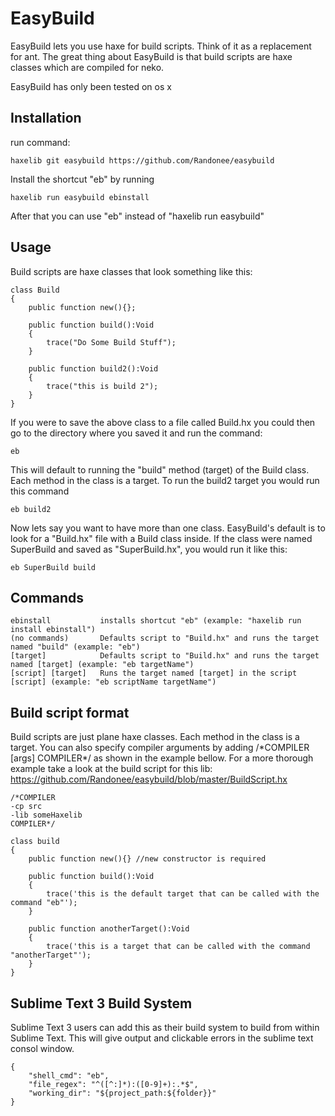 EasyBuild
=====

EasyBuild lets you use haxe for build scripts. Think of it as a replacement for ant.
The great thing about EasyBuild is that build scripts are haxe classes which are compiled for neko. 

EasyBuild has only been tested on os x

Installation
----------------

run command:

	haxelib git easybuild https://github.com/Randonee/easybuild


Install the shortcut "eb" by running
	
	haxelib run easybuild ebinstall
	
After that you can use "eb" instead of "haxelib run easybuild"


Usage
----------------

Build scripts are haxe classes that look something like this:

	class Build
	{
		public function new(){};

		public function build():Void
		{
			trace("Do Some Build Stuff");
		}

		public function build2():Void
		{
			trace("this is build 2");
		}
	}

If you were to save the above class to a file called Build.hx you could then go to the directory where you saved it and run the command:

	eb

This will default to running the "build" method (target) of the Build class. Each method in the class is a target. To run the build2 target you would run this command

	eb build2

Now lets say you want to have more than one class. EasyBuild's default is to look for a "Build.hx" file with a Build class inside. If the class were named SuperBuild and saved as "SuperBuild.hx", you would run it like this:

	eb SuperBuild build



Commands
----------------

	ebinstall			installs shortcut "eb" (example: "haxelib run install ebinstall")
	(no commands)		Defaults script to "Build.hx" and runs the target named "build" (example: "eb") 
	[target]			Defaults script to "Build.hx" and runs the target named [target] (example: "eb targetName")
	[script] [target]	Runs the target named [target] in the script [script] (example: "eb scriptName targetName")


Build script format
----------------

Build scripts are just plane haxe classes. Each method in the class is a target. You can also specify compiler arguments by adding /\*COMPILER [args]  COMPILER\*/ as shown in the example bellow.
For a more thorough example take a look at the build script for this lib: https://github.com/Randonee/easybuild/blob/master/BuildScript.hx

	/*COMPILER
	-cp src
	-lib someHaxelib
	COMPILER*/ 
	
	class build
	{
		public function new(){} //new constructor is required
		
		public function build():Void
		{
			trace('this is the default target that can be called with the command "eb"');
		}
		
		public function anotherTarget():Void
		{
			trace('this is a target that can be called with the command "anotherTarget"');
		}
	}
	
Sublime Text 3 Build System
----------------

Sublime Text 3 users can add this as their build system to build from within Sublime Text. This will give output and clickable errors in the sublime text consol window.

	{
		"shell_cmd": "eb",
		"file_regex": "^([^:]*):([0-9]+):.*$",
		"working_dir": "${project_path:${folder}}"
	}
